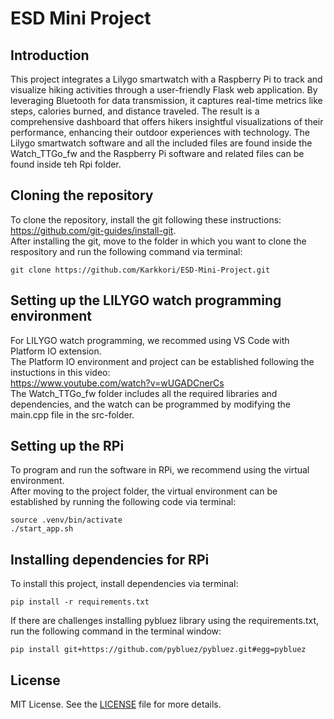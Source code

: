 # ESD Mini Project

## Introduction
This project integrates a Lilygo smartwatch with a Raspberry Pi to track and visualize hiking activities through a user-friendly Flask web application. By leveraging Bluetooth for data transmission, it captures real-time metrics like steps, calories burned, and distance traveled. The result is a comprehensive dashboard that offers hikers insightful visualizations of their performance, enhancing their outdoor experiences with technology. The Lilygo smartwatch software and all the included files are found inside the Watch_TTGo_fw and the Raspberry Pi software and related files can be found inside teh Rpi folder.

## Cloning the repository

To clone the repository, install the git following these instructions: https://github.com/git-guides/install-git. \
After installing the git, move to the folder in which you want to clone the respository and run the following command via terminal:
```
git clone https://github.com/Karkkori/ESD-Mini-Project.git
```
## Setting up the LILYGO watch programming environment

For LILYGO watch programming, we recommed using VS Code with Platform IO extension. \
The Platform IO environment and project can be established following the instuctions in this video:\
https://www.youtube.com/watch?v=wUGADCnerCs \
The Watch_TTGo_fw folder includes all the required libraries and dependencies, and the watch can be programmed by modifying the main.cpp file in the src-folder.


## Setting up the RPi 
To program and run the software in RPi, we recommend using the virtual environment.\
After moving to the project folder, the virtual environment can be established by running the following code via terminal:
```
source .venv/bin/activate
./start_app.sh
```
## Installing dependencies for RPi
To install this project, install dependencies via terminal:
```
pip install -r requirements.txt
```
If there are challenges installing pybluez library using the requirements.txt, run the following command in the terminal window:
```
pip install git+https://github.com/pybluez/pybluez.git#egg=pybluez
```


## License
MIT License. See the [LICENSE](https://opensource.org/license/mit) file for more details.
